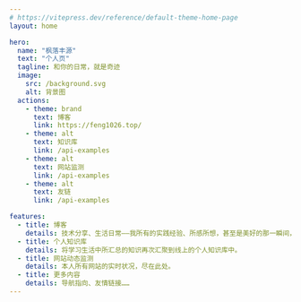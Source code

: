 ```yaml
---
# https://vitepress.dev/reference/default-theme-home-page
layout: home

hero:
  name: "枫落丰源"
  text: "个人页"
  tagline: 和你的日常，就是奇迹
  image:
    src: /background.svg
    alt: 背景图
  actions:
    - theme: brand
      text: 博客
      link: https://feng1026.top/
    - theme: alt
      text: 知识库
      link: /api-examples
    - theme: alt
      text: 网站监测
      link: /api-examples
    - theme: alt
      text: 友链
      link: /api-examples

features:
  - title: 博客
    details: 技术分享、生活日常——我所有的实践经验、所感所想，甚至是美好的那一瞬间，全部汇聚在这里。
  - title: 个人知识库
    details: 将学习生活中所汇总的知识再次汇聚到线上的个人知识库中。
  - title: 网站动态监测
    details: 本人所有网站的实时状况，尽在此处。
  - title: 更多内容
    details: 导航指向、友情链接……
---
```


